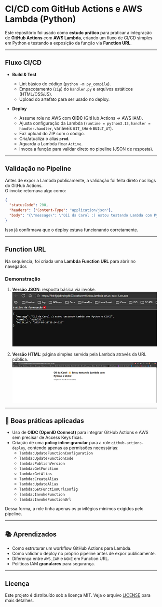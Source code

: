 # CI/CD com GitHub Actions e AWS Lambda (Python)

Este repositório foi usado como **estudo prático** para praticar a integração de **GitHub Actions** com **AWS Lambda**, criando um fluxo de CI/CD simples em Python e testando a exposição da função via **Function URL**.

---

## Fluxo CI/CD

- **Build & Test**
  - Lint básico do código (`python -m py_compile`).
  - Empacotamento (`zip`) do `handler.py` e arquivos estáticos (HTML/CSS/JS).
  - Upload do artefato para ser usado no deploy.

- **Deploy**
  - Assume role no AWS com **OIDC** (GitHub Actions → AWS IAM).
  - Ajusta configuração da Lambda (`runtime = python3.13`, `handler = handler.handler`, variáveis `GIT_SHA` e `BUILT_AT`).
  - Faz upload do ZIP com o código.
  - Cria/atualiza o alias **`prod`**.
  - Aguarda a Lambda ficar `Active`.
  - Invoca a função para validar direto no pipeline (JSON de resposta).

---

## Validação no Pipeline

Antes de expor a Lambda publicamente, a validação foi feita direto nos logs do GitHub Actions.  
O invoke retornava algo como:

```json
{
  "statusCode": 200,
  "headers": {"Content-Type": "application/json"},
  "body": "{\"message\": \"Oii da Carol :) estou testando Lambda com Python e CI/CD\", \"commit\": \"55b3bf4\", \"built_at\": \"2025-08-28T15:12:34Z\"}"
}
```

Isso já confirmava que o deploy estava funcionando corretamente.

---

## Function URL

Na sequência, foi criada uma **Lambda Function URL** para abrir no navegador.  

### Demonstração 
1. **Versão JSON**: resposta básica via invoke.  
   <img src="./imgs/image2.jpeg" alt="image-json" width="600"/>

2. **Versão HTML**: página simples servida pela Lambda através da URL pública.  
   <img src="./imgs/image.png" alt="image2-html" width="600"/>

---

## 🔐 Boas práticas aplicadas

- Uso de **OIDC (OpenID Connect)** para integrar GitHub Actions e AWS sem precisar de Access Keys fixas.
- Criação de uma **policy inline granular** para a role `github-actions-deploy`, contendo apenas as permissões necessárias:
  - `lambda:UpdateFunctionConfiguration`
  - `lambda:UpdateFunctionCode`
  - `lambda:PublishVersion`
  - `lambda:GetFunction`
  - `lambda:GetAlias`
  - `lambda:CreateAlias`
  - `lambda:UpdateAlias`
  - `lambda:GetFunctionUrlConfig`
  - `lambda:InvokeFunction`
  - `lambda:InvokeFunctionUrl`

Dessa forma, a role tinha apenas os privilégios mínimos exigidos pelo pipeline.

---

## 📚 Aprendizados

- Como estruturar um workflow GitHub Actions para Lambda.
- Como validar o deploy no próprio pipeline antes de expor publicamente.
- Diferença entre `AWS_IAM` e `NONE` em Function URL.
- Políticas IAM **granulares** para segurança.

---

## Licença

Este projeto é distribuído sob a licença MIT. Veja o arquivo [LICENSE](LICENSE) para mais detalhes.
